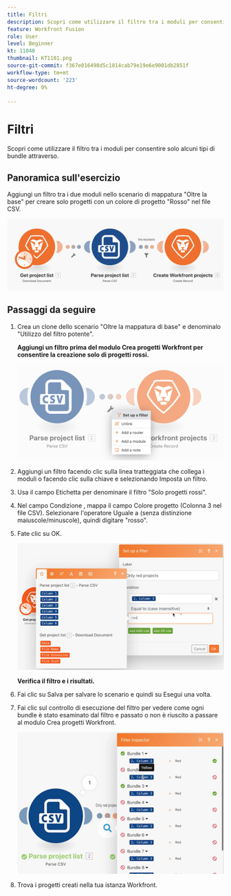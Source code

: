 ```yaml
---
title: Filtri
description: Scopri come utilizzare il filtro tra i moduli per consentire solo alcuni tipi di bundle attraverso.
feature: Workfront Fusion
role: User
level: Beginner
kt: 11040
thumbnail: KT1101.png
source-git-commit: f367e016498d5c1814cab79e19e6e9001db2851f
workflow-type: tm+mt
source-wordcount: '223'
ht-degree: 0%

---
```



# Filtri

Scopri come utilizzare il filtro tra i moduli per consentire solo alcuni tipi di bundle attraverso.

## Panoramica sull&#39;esercizio

Aggiungi un filtro tra i due moduli nello scenario di mappatura &quot;Oltre la base&quot; per creare solo progetti con un colore di progetto &quot;Rosso&quot; nel file CSV.

![Filtri Immagine 1](../12-exercises/assets/filters-walkthrough-1.png)

## Passaggi da seguire

1. Crea un clone dello scenario &quot;Oltre la mappatura di base&quot; e denominalo &quot;Utilizzo del filtro potente&quot;.

   **Aggiungi un filtro prima del modulo Crea progetti Workfront per consentire la creazione solo di progetti rossi.**

   ![Filtri Immagine 2](../12-exercises/assets/filters-walkthrough-2.png)

1. Aggiungi un filtro facendo clic sulla linea tratteggiata che collega i moduli o facendo clic sulla chiave e selezionando Imposta un filtro.
1. Usa il campo Etichetta per denominare il filtro &quot;Solo progetti rossi&quot;.
1. Nel campo Condizione , mappa il campo Colore progetto (Colonna 3 nel file CSV). Selezionare l&#39;operatore Uguale a (senza distinzione maiuscole/minuscole), quindi digitare &quot;rosso&quot;.
1. Fate clic su OK.

   ![Filtri Immagine 3](../12-exercises/assets/filters-walkthrough-3.png)

   **Verifica il filtro e i risultati.**

1. Fai clic su Salva per salvare lo scenario e quindi su Esegui una volta.
1. Fai clic sul controllo di esecuzione del filtro per vedere come ogni bundle è stato esaminato dal filtro e passato o non è riuscito a passare al modulo Crea progetti Workfront.

   ![Filtri immagine 4](../12-exercises/assets/filters-walkthrough-4.png)

1. Trova i progetti creati nella tua istanza Workfront.
